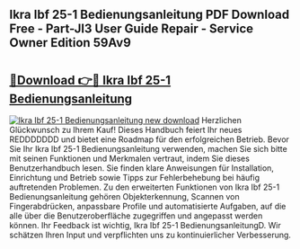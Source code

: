 ## Ikra Ibf 25-1 Bedienungsanleitung PDF Download Free - Part-Jl3 User Guide Repair - Service Owner Edition 59Av9

# <h2><a href="http://df08yc.blite.top/?on=Ikra+Ibf+25-1+Bedienungsanleitung">🔗Download 👉🔴 Ikra Ibf 25-1 Bedienungsanleitung</a></h2>

[![Ikra Ibf 25-1 Bedienungsanleitung new download](https://i.imgur.com/lujVjoI.png)](http://df08yc.blite.top/?on=Ikra+Ibf+25-1+Bedienungsanleitung)
Herzlichen Glückwunsch zu Ihrem Kauf! Dieses Handbuch feiert Ihr neues REDDDDDDD und bietet eine Roadmap für den erfolgreichen Betrieb. Bevor Sie Ihr Ikra Ibf 25-1 Bedienungsanleitung verwenden, machen Sie sich bitte mit seinen Funktionen und Merkmalen vertraut, indem Sie dieses Benutzerhandbuch lesen. Sie finden klare Anweisungen für Installation, Einrichtung und Betrieb sowie Tipps zur Fehlerbehebung bei häufig auftretenden Problemen. Zu den erweiterten Funktionen von Ikra Ibf 25-1 Bedienungsanleitung gehören Objekterkennung, Scannen von Fingerabdrücken, anpassbare Profile und automatisierte Aufgaben, auf die alle über die Benutzeroberfläche zugegriffen und angepasst werden können. Ihr Feedback ist wichtig, Ikra Ibf 25-1 BedienungsanleitungD. Wir schätzen Ihren Input und verpflichten uns zu kontinuierlicher Verbesserung.
